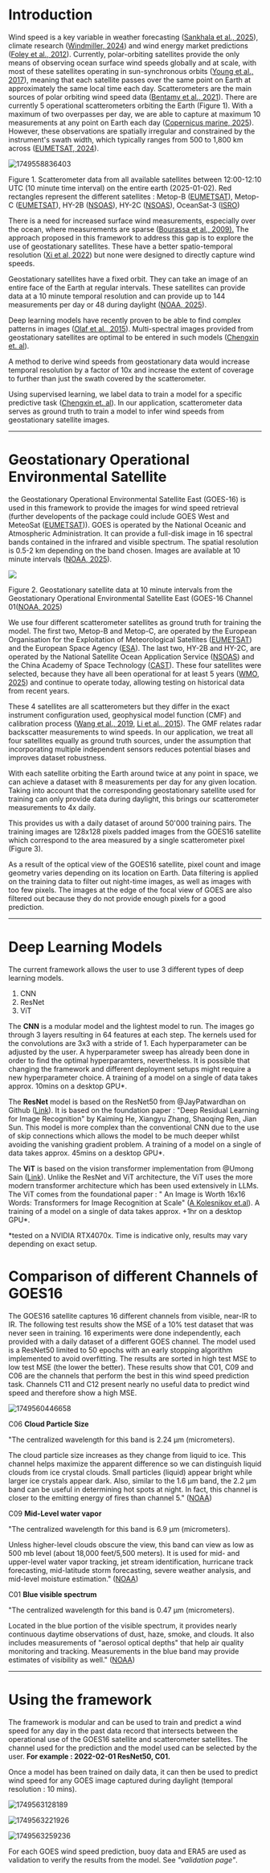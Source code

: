 # Introduction

Wind speed is a key variable in weather forecasting ([Sankhala et al., 2025](https://www.sciencedirect.com/science/article/pii/S0273117724010731?casa_token=pdcyInRErvwAAAAA:Gk4MEsp3DpgqFf5Rmtx4JKUmwDfyY3MW5RZJQwmHCA87UXpsoJjqtEOmWmyKc5PNA7BbgJEFkKo)), climate research ([Windmiller, 2024](https://agupubs.onlinelibrary.wiley.com/doi/full/10.1029/2024GL109460)) and wind energy market predictions ([Foley et al., 2012](https://www.sciencedirect.com/science/article/abs/pii/S0960148111002850?via%3Dihub)). Currently, polar-orbiting satellites provide the only means of observing ocean surface wind speeds globally and at scale, with most of these satellites operating in sun-synchronous orbits ([Young et al., 2017](https://journals.ametsoc.org/view/journals/atot/34/6/jtech-d-16-0145.1.xml)), meaning that each satellite passes over the same point on Earth at approximately the same local time each day. Scatterometers are the main sources of polar orbiting wind speed data ([Bentamy et al., 2021](https://www.mdpi.com/2072-4292/13/5/940?utm_source=chatgpt.com)). There are currently 5 operational scatterometers orbiting the Earth (Figure 1). With a maximum of two overpasses per day, we are able to capture at maximum 10 measurements at any point on Earth each day ([Copernicus marine, 2025](https://data.marine.copernicus.eu/product/WIND_GLO_PHY_L3_NRT_012_002/description)). However, these observations are spatially irregular and constrained by the instrument's swath width, which typically ranges from 500 to 1,800 km across ([EUMETSAT, 2024](https://scatterometer.knmi.nl/publications/pdf/osisaf_ss3_atbd.pdf)).

![1749558836403](image/introduction/1749558836403.png)

Figure 1. Scatterometer data from all available satellites between 12:00-12:10 UTC (10 minute time interval) on the entire earth (2025-01-02). Red rectangles represent the different satellites : Metop-B ([EUMETSAT](https://space.oscar.wmo.int/satellites/view/metop_b)), Metop-C ([EUMETSAT](https://space.oscar.wmo.int/satellites/view/metop_c)), HY-2B ([NSOAS](https://space.oscar.wmo.int/satellites/view/hy_2b)), HY-2C ([NSOAS](https://space.oscar.wmo.int/satellites/view/hy_2c)), OceanSat-3 ([ISRO](https://space.oscar.wmo.int/satellites/view/oceansat_3_eos_06))

There is a need for increased surface wind measurements, especially over the ocean, where measurements are sparse ([Bourassa et al., 2009).](https://repository.library.noaa.gov/pdfjs/web/viewer.html?file=https://repository.library.noaa.gov/view/noaa/22100/noaa_22100_DS1.pdf#cite.bib208) The approach proposed in this framework to address this gap is to explore the use of geostationary satellites. These have a better spatio-temporal resolution ([Xi et al, 2022](https://www.spiedigitallibrary.org/journals/journal-of-applied-remote-sensing/volume-16/issue-03/037501/Validation-of-geostationary-operational-environmental-satellite-16-advanced-baseline-imager/10.1117/1.JRS.16.037501.full)) but none were designed to directly capture wind speeds.

Geostationary satellites have a fixed orbit. They can take an image of an entire face of the Earth at regular intervals. These satellites can provide data at a 10 minute temporal resolution and can provide up to 144 measurements per day or 48 during daylight ([NOAA, 2025](https://www.star.nesdis.noaa.gov/GOES/)).

Deep learning models have recently proven to be able to find complex patterns in images ([Olaf et al., 2015](https://arxiv.org/abs/1505.04597)). Multi-spectral images provided from geostationary satellites are optimal to be entered in such models ([Chengxin et. al](https://acp.copernicus.org/articles/25/759/2025/)).

A method to derive wind speeds from geostationary data would increase temporal resolution by a factor of 10x and increase the extent of coverage to further than just the swath covered by the scatterometer.

Using supervised learning, we label data to train a model for a specific predictive task ([Chengxin et. al](https://acp.copernicus.org/articles/25/759/2025/)). In our application, scatterometer data serves as ground truth to train a model to infer wind speeds from geostationary satellite images.

---

# Geostationary Operational Environmental Satellite

the Geostationary Operational Environmental Satellite East (GOES-16) is used in this framework to provide the images for wind speed retrieval (further developents of the package could include GOES West and MeteoSat ([EUMETSAT](https://www.eumetsat.int/our-satellites/meteosat-series))). GOES is operated by the National Oceanic and Atmospheric Administration. It can provide a full-disk image in 16 spectral bands contained in the infrared and visible spectrum. The spatial resolution is 0.5-2 km depending on the band chosen. Images are available at 10 minute intervals ([NOAA, 2025](https://www.star.nesdis.noaa.gov/GOES/)).

![](https://lh7-rt.googleusercontent.com/docsz/AD_4nXcw_oIooWTF8f6ICY0X2ifDT6tM89Po4yahAr3iwdQ1i0QVg302he5C5jCbNmEbAa_RzpLe9OcvGHB2HyQRoJKYqcTxMi9x9gYmJx0roFZUwD8C6sxYufFzK2rthwnFZsCTPqblIQ?key=b_eJswHuJ1W0IkfZJI8EdLWM)

Figure 2. Geostationary satellite data at 10 minute intervals from the Geostationary Operational Environmental Satellite East (GOES-16 Channel 01([NOAA, 2025](https://www.star.nesdis.noaa.gov/GOES/))

We use four different scatterometer satellites as ground truth for training the model. The first two, Metop-B and Metop-C, are operated by the European Organisation for the Exploitation of Meteorological Satellites ([EUMETSAT](https://space.oscar.wmo.int/satellites/view/metop_b)) and the European Space Agency ([ESA](https://www.esa.int/Applications/Observing_the_Earth/Meteorological_missions/MetOp)). The last two, HY-2B and HY-2C, are operated by the National Satellite Ocean Application Service ([NSOAS](http://www.nsoas.org.cn/eng/item/253.html)) and the China Academy of Space Technology ([CAST](https://www.cast.cn/english/channel/1665)). These four satellites were selected, because they have all been operational for at least 5 years ([WMO, 2025](https://space.oscar.wmo.int/satellites)) and continue to operate today, allowing testing on historical data from recent years.

These 4 satellites are all scatterometers but they differ in the exact instrument configuration used, geophysical model function (CMF) and calibration process ([Wang et al., 2019](https://www.sciencedirect.com/science/article/pii/S0034425719300963?via%3Dihub#bb0010), [Li et al., 2015](https://link.springer.com/article/10.1007/s00343-015-4136-4)). The GMF relates radar backscatter measurements to wind speeds. In our application, we treat all four satellites equally as ground truth sources, under the assumption that incorporating multiple independent sensors reduces potential biases  and improves dataset robustness.

With each satellite orbiting the Earth around twice at any point in space, we can achieve a dataset with 8 measurements per day for any given location. Taking into account that the corresponding geostationary satellite used for training can only provide data during daylight, this brings our scatterometer measurements to 4x daily.

This provides us with a daily dataset of around 50'000 training pairs. The training images are 128x128 pixels padded images from the GOES16 satellite which correspond to the area measured by a single scatterometer pixel (Figure 3).

As a result of the optical view of the GOES16 satellite, pixel count and image geometry varies depending on its location on Earth. Data filtering is applied on the training data to filter out night-time images, as well as images with too few pixels. The images at the edge of the focal view of GOES are also filtered out because they do not provide enough pixels for a good prediction.

---

# Deep Learning Models

The current framework allows the user to use 3 different types of deep learning models.

1. CNN
2. ResNet
3. ViT

The **CNN** is a modular model and the lightest model to run. The images go through 3 layers resulting in 64 features at each step. The kernels used for the convolutions are 3x3 with a stride of 1. Each hyperparameter can be adjusted by the user. A hyperparameter sweep has already been done in order to find the optimal hyperparamters, nevertheless. It is possible that changing the framework and different deployment setups might require a new hyperparameter choice. A training of a model on a single of data takes approx. 10mins on a desktop GPU*.

The **ResNet** model is based on the ResNet50 from @JayPatwardhan on Github ([Link](https://github.com/JayPatwardhan/ResNet-PyTorch/blob/master/ResNet/ResNet.py)). It is based on the foundation paper : "Deep Residual Learning for Image Recognition" by Kaiming He, Xiangyu Zhang, Shaoqing Ren, Jian Sun. This model is more complex than the conventional CNN due to the use of skip connections which allows the model to be much deeper whilst avoiding the vanishing gradient problem. A training of a model on a single of data takes approx. 45mins on a desktop GPU*.

The **ViT** is based on the vision transformer implementation from @Umong Sain ([Link](https://www.kaggle.com/code/umongsain/vision-transformer-from-scratch-pytorch)). Unlike the ResNet and ViT architecture, the ViT uses the more modern transformer architecture which has been used extensively in LLMs. The ViT comes from the foundational paper : " An Image is Worth 16x16 Words: Transformers for Image Recognition at Scale" ([A Kolesnikov et.al](https://arxiv.org/abs/2010.11929)). A training of a model on a single of data takes approx. +1hr on a desktop GPU*.

*tested on a NVIDIA RTX4070x. Time is indicative only, results may vary depending on exact setup.

# Comparison of different Channels of GOES16

The GOES16 satellite captures 16 different channels from visible, near-IR to IR.  The following test results show the MSE of a 10% test dataset that was never seen in training. 16 experiments were done independently, each provided with a daily dataset of a different GOES channel. The model used is a ResNet50 limited to 50 epochs with an early stopping algorithm implemented to avoid overfitting.  The results are sorted in high test MSE to low test MSE (the lower the better). These results show that C01, C09 and C06 are the channels that perform the best in this wind speed prediction task. Channels C11 and C12 present nearly no useful data to predict wind speed and therefore show a high MSE.

![1749560446658](image/introduction/1749560446658.png)

C06 **Cloud Particle Size**

"The centralized wavelength for this band is 2.24 µm (micrometers).

The cloud particle size increases as they change from liquid to ice.
This channel helps maximize the apparent difference so we can
distinguish liquid clouds from ice crystal clouds. Small particles
(liquid) appear bright while larger ice crystals appear dark. Also,
similar to the 1.6 µm band, the 2.2 µm band can be useful in determining
 hot spots at night. In fact, this channel is closer to the emitting
energy of fires than channel 5." ([NOAA](https://www.noaa.gov/jetstream/goes_east))

C09 **Mid-Level water vapor**

"The centralized wavelength for this band is 6.9 µm (micrometers).

Unless higher-level clouds obscure the view, this band can view as
low as 500 mb level (about 18,000 feet/5,500 meters). It is used for
mid- and upper-level water vapor tracking, jet stream identification,
hurricane track forecasting, mid-latitude storm forecasting, severe
weather analysis, and mid-level moisture estimation." ([NOAA](https://www.noaa.gov/jetstream/goes_east))

C01 **Blue visible spectrum**

"The centralized wavelength for this band is 0.47 µm (micrometers).

Located in the blue portion of the visible spectrum, it provides
nearly continuous daytime observations of dust, haze, smoke, and clouds.
 It also includes measurements of "aerosol optical depths" that help air
 quality monitoring and tracking. Measurements in the blue band may
provide estimates of visibility as well." ([NOAA](https://www.noaa.gov/jetstream/goes_east))

---

# Using the framework

The framework is modular and can be used to train and predict a wind speed for any day in the past data record that intersects between the operational use of the GOES16 satellite and scatterometer satellites. The channel used for the prediction and the model used can be selected by the user. **For example : 2022-02-01 ResNet50, C01.**

Once a model has been trained on daily data, it can then be used to predict wind speed for any GOES image captured during daylight (temporal resolution : 10 mins).

![1749563128189](image/introduction/1749563128189.png)

![1749563221926](image/introduction/1749563221926.png)

![1749563259236](image/introduction/1749563259236.png)

For each GOES wind speed prediction, buoy data and ERA5 are used as validation to verify the results from the model. See *"validation page"*.
